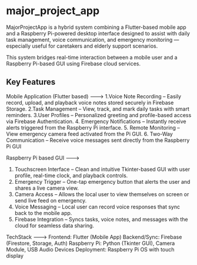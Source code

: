 # major_project_app

MajorProjectApp is a hybrid system combining a Flutter-based mobile app and a Raspberry Pi-powered desktop interface designed to assist with daily task management, voice communication, and emergency monitoring — especially useful for caretakers and elderly support scenarios.

This system bridges real-time interaction between a mobile user and a Raspberry Pi-based GUI using Firebase cloud services.

## Key Features

Mobile Application (Flutter based) --->
1.Voice Note Recording – Easily record, upload, and playback voice notes stored securely in Firebase Storage.
2.Task Management – View, track, and mark daily tasks with smart reminders.
3.User Profiles – Personalized greeting and profile-based access via Firebase Authentication.
4. Emergency Notifications – Instantly receive alerts triggered from the Raspberry Pi interface.
5. Remote Monitoring – View emergency camera feed activated from the Pi GUI.
6. Two-Way Communication – Receive voice messages sent directly from the Raspberry Pi GUI

 Raspberry Pi based GUI --->
1. Touchscreen Interface – Clean and intuitive Tkinter-based GUI with user profile, real-time clock, and playback controls.
2. Emergency Trigger – One-tap emergency button that alerts the user and shares a live camera view.
3. Camera Access – Allows the local user to view themselves on screen or send live feed on emergency.
4. Voice Messaging – Local user can record voice responses that sync back to the mobile app.
5. Firebase Integration – Syncs tasks, voice notes, and messages with the cloud for seamless data sharing.

TechStack --->
Frontend: Flutter (Mobile App)
Backend/Sync: Firebase (Firestore, Storage, Auth)
Raspberry Pi: Python (Tkinter GUI), Camera Module, USB Audio Devices
Deployment: Raspberry Pi OS with touch display

